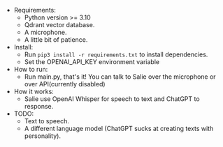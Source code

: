 - Requirements:
  - Python version >= 3.10
  - Qdrant vector database.
  - A microphone.
  - A little bit of patience.
- Install:
  - Run `pip3 install -r requirements.txt` to install dependencies.
  - Set the OPENAI_API_KEY environment variable
- How to run:
  - Run main.py, that's it! You can talk to Salie over the microphone or over API(currently disabled)
- How it works:
  - Salie use OpenAI Whisper for speech to text and ChatGPT to response.
- TODO:
  - Text to speech.
  - A different language model (ChatGPT sucks at creating texts with personality).